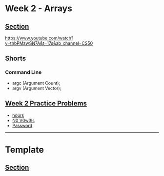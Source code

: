 # Week 2 - Arrays

## [Section](https://cs50.harvard.edu/x/2024/sections/2/)

https://www.youtube.com/watch?v=tnbPMzwSN7A&t=17s&ab_channel=CS50

## Shorts

### Command Line

* argc (Argument Count);
* argv (Argument Vector);

## [Week 2 Practice Problems](https://cs50.harvard.edu/x/2023/problems/2/)

*  [hours](https://cs50.harvard.edu/x/2023/problems/2/hours/)
*  [N0 V0w3ls](https://cs50.harvard.edu/x/2023/problems/2/no-vowels/)
*  [Password](https://cs50.harvard.edu/x/2023/problems/2/password/)

---

# Template


## [Section]()

